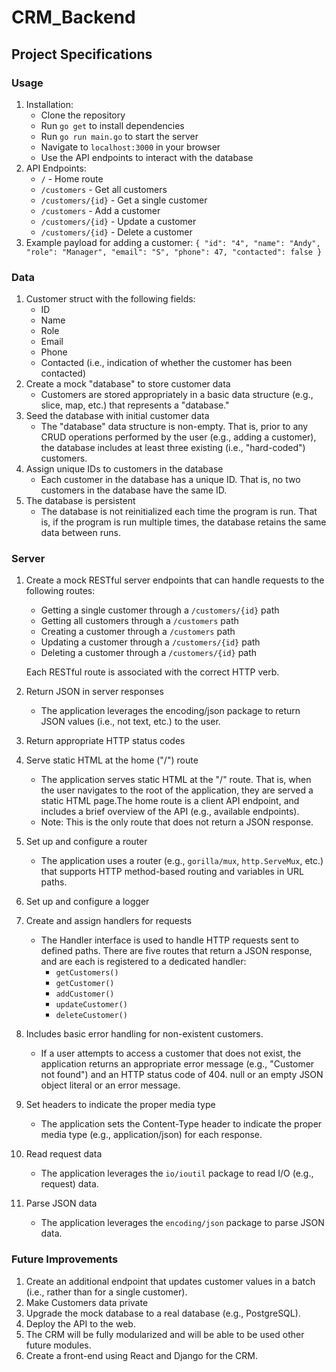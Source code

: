 # CRM_Backend
## Project Specifications

### Usage
1. Installation:
    - Clone the repository
    - Run `go get` to install dependencies
    - Run `go run main.go` to start the server
    - Navigate to `localhost:3000` in your browser
    - Use the API endpoints to interact with the database
2. API Endpoints:
    - `/` - Home route
    - `/customers` - Get all customers
    - `/customers/{id}` - Get a single customer
    - `/customers` - Add a customer
    - `/customers/{id}` - Update a customer
    - `/customers/{id}` - Delete a customer
3. Example payload for adding a customer:
   `{
   "id": "4",
   "name": "Andy",
   "role": "Manager",
   "email": "S",
   "phone": 47,
   "contacted": false
   }`

### Data
1. Customer struct with the following fields:
    - ID
    - Name
    - Role
    - Email
    - Phone
    - Contacted (i.e., indication of whether the customer has been contacted)
2. Create a mock "database" to store customer data
    - Customers are stored appropriately in a basic data structure (e.g., slice, map, etc.) that represents a "database."
3. Seed the database with initial customer data
   - The "database" data structure is non-empty. That is, prior to any CRUD operations performed by the user (e.g., adding a customer), the database includes at least three existing (i.e., "hard-coded") customers.
4. Assign unique IDs to customers in the database
   - Each customer in the database has a unique ID. That is, no two customers in the database have the same ID.
5. The database is persistent
    - The database is not reinitialized each time the program is run. That is, if the program is run multiple times, the database retains the same data between runs.

### Server
1. Create a mock RESTful server endpoints that can handle requests to the following routes:
   - Getting a single customer through a `/customers/{id}` path
   - Getting all customers through a `/customers` path
   - Creating a customer through a `/customers` path
   - Updating a customer through a `/customers/{id}` path
   - Deleting a customer through a `/customers/{id}` path
   
   Each RESTful route is associated with the correct HTTP verb.
2. Return JSON in server responses
   - The application leverages the encoding/json package to return JSON values (i.e., not text, etc.) to the user.
3. Return appropriate HTTP status codes
4. Serve static HTML at the home ("/") route
    - The application serves static HTML at the "/" route. That is, when the user navigates to the root of the application, they are served a static HTML page.The home route is a client API endpoint, and includes a brief overview of the API (e.g., available endpoints). 
    - Note: This is the only route that does not return a JSON response.
5. Set up and configure a router
    - The application uses a router (e.g., `gorilla/mux`, `http.ServeMux`, etc.) that supports HTTP method-based routing and variables in URL paths.
6. Set up and configure a logger
7. Create and assign handlers for requests
   - The Handler interface is used to handle HTTP requests sent to defined paths. There are five routes that return a JSON response, and are each is registered to a dedicated handler:
      - `getCustomers()`
      - `getCustomer()`
      - `addCustomer()`
      - `updateCustomer()`
      - `deleteCustomer()`
8. Includes basic error handling for non-existent customers.
   - If a user attempts to access a customer that does not exist, the application returns an appropriate error message (e.g., "Customer not found") and an HTTP status code of 404. null or an empty JSON object literal or an error message. 
9. Set headers to indicate the proper media type
    - The application sets the Content-Type header to indicate the proper media type (e.g., application/json) for each response.
10. Read request data
    - The application leverages the `io/ioutil` package to read I/O (e.g., request) data.
11. Parse JSON data
    - The application leverages the `encoding/json` package to parse JSON data.

### Future Improvements
1. Create an additional endpoint that updates customer values in a batch (i.e., rather than for a single customer).
2. Make Customers data private
3. Upgrade the mock database to a real database (e.g., PostgreSQL).
4. Deploy the API to the web.
5. The CRM will be fully modularized and will be able to be used other future modules.
6. Create a front-end using React and Django for the CRM.




